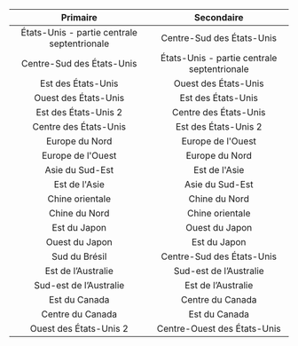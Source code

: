 | Primaire | Secondaire |
|:---:|:---:|
| États-Unis - partie centrale septentrionale |Centre-Sud des États-Unis |
| Centre-Sud des États-Unis |États-Unis - partie centrale septentrionale |
| Est des États-Unis |Ouest des États-Unis |
| Ouest des États-Unis |Est des États-Unis |
| Est des États-Unis 2 |Centre des États-Unis |
| Centre des États-Unis |Est des États-Unis 2 |
| Europe du Nord |Europe de l'Ouest |
| Europe de l'Ouest |Europe du Nord |
| Asie du Sud-Est |Est de l'Asie |
| Est de l'Asie |Asie du Sud-Est |
| Chine orientale |Chine du Nord |
| Chine du Nord |Chine orientale |
| Est du Japon |Ouest du Japon |
| Ouest du Japon |Est du Japon |
| Sud du Brésil |Centre-Sud des États-Unis |
| Est de l’Australie |Sud-est de l’Australie |
| Sud-est de l’Australie |Est de l’Australie |
| Est du Canada |Centre du Canada |
| Centre du Canada |Est du Canada |
| Ouest des États-Unis 2 |Centre-Ouest des États-Unis |



<!--HONumber=Nov16_HO3-->



